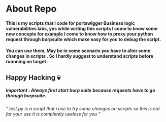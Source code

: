 # About Repo
#### This is my scripts that I code for portswigger Business logic vulnerabilities labs, yes while writing this scripts I come to know some new concepts for example I come to know how to proxy your python request through burpsuite which make easy for you to debug the script.

#### You can use them, May be in some scenario you have to alter some changes in scripts . So I hardly suggest to understand scripts before runnning on target .

##                     Happy Hacking 💀


##### Important : Always first start burp suite because requests have to go through burpsuite. 


###### " test.py is a script that i use to try some changes on scripts so this is not for your use it is completely useless for you "
